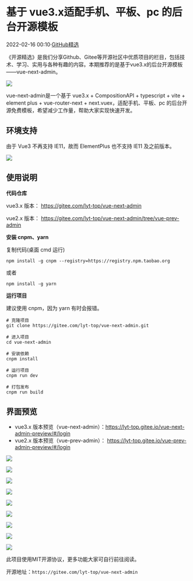 # 基于 vue3.x适配手机、平板、pc 的后台开源模板 #

2022-02-16 00:10·[GitHub精选](https://www.toutiao.com/c/user/token/MS4wLjABAAAAR8kdrQtU5CzrM3VhvfIpo8Y63Heul5AiaexL-yPVhYRK7qwQet2M3jVOVVvUPuc0/?source=tuwen_detail)

《开源精选》是我们分享Github、Gitee等开源社区中优质项目的栏目，包括技术、学习、实用与各种有趣的内容。本期推荐的是基于vue3.x的后台开源模板——vue-next-admin。

![](./images/2cf9fc57a56e4017a7c604b3bb173cf7.png)

vue-next-admin是一个基于 vue3.x + CompositionAPI + typescript + vite + element plus + vue-router-next + next.vuex，适配手机、平板、pc 的后台开源免费模板，希望减少工作量，帮助大家实现快速开发。



## 环境支持 ##

由于 Vue3 不再支持 IE11，故而 ElementPlus 也不支持 IE11 及之前版本。

![](./images/1aa27b8419cd4759a900b01bbd86fd79.png)

## 使用说明 ##

**代码仓库**

vue3.x 版本：
https://gitee.com/lyt-top/vue-next-admin

vue2.x 版本：
https://gitee.com/lyt-top/vue-next-admin/tree/vue-prev-admin

**安装 cnpm、yarn**

复制代码(桌面 cmd 运行)

	npm install -g cnpm --registry=https://registry.npm.taobao.org


或者

	npm install -g yarn

**运行项目**

建议使用 cnpm，因为 yarn 有时会报错。

```
# 克隆项目
git clone https://gitee.com/lyt-top/vue-next-admin.git

# 进入项目
cd vue-next-admin

# 安装依赖
cnpm install

# 运行项目
cnpm run dev

# 打包发布
cnpm run build
```

## 界面预览 ##

- vue3.x 版本预览（vue-next-admin）：https://lyt-top.gitee.io/vue-next-admin-preview/#/login
- vue2.x 版本预览（vue-prev-admin）： https://lyt-top.gitee.io/vue-prev-admin-preview/#/login

![](./images/10321e42468449d8ada25a82e6995393.png)

![](./images/c68cee4dcd564b9aa491cd69465b1826.png)

![](./images/1f70ad5a8cd14bb7bf2dbd1220179f7a.png)

![](./images/3ee3cc1a310a4c2fbdd2171482954a68.png)

![](./images/c4884b500755469680b0b44951edc424.png)

![](./images/a2d4818b260b4b0e935e6d300aa42265.png)

![](./images/7ef37df662a6485bbca61a4602c7b615.png)

![](./images/fedeec7c794b4f62a91b74a02fd9579a.png)

![](./images/1d51daaf149b41ef985eb4c1b57a30fc.png)

此项目使用MIT开源协议，更多功能大家可自行前往阅读。

开源地址：`https://gitee.com/lyt-top/vue-next-admin`